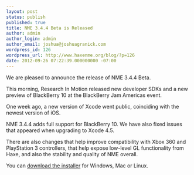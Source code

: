 ```yaml
---
layout: post
status: publish
published: true
title: NME 3.4.4 Beta is Released
author: admin
author_login: admin
author_email: joshua@joshuagranick.com
wordpress_id: 126
wordpress_url: http://www.haxenme.org/blog/?p=126
date: 2012-09-26 07:22:39.000000000 -07:00
---
```

We are pleased to announce the release of NME 3.4.4 Beta.

This morning, Research In Motion released new developer SDKs and a new preview of BlackBerry 10 at the BlackBerry Jam Americas event.

One week ago, a new version of Xcode went public, coinciding with the newest version of iOS.

NME 3.4.4 adds full support for BlackBerry 10. We have also fixed issues that appeared when upgrading to Xcode 4.5.

There are also changes that help improve compatibility with Xbox 360 and PlayStation 3 controllers, that help expose low-level GL functionality from Haxe, and also the stability and quality of NME overall.

You can <a href="http://www.haxenme.org/download">download the installer</a> for Windows, Mac or Linux.
